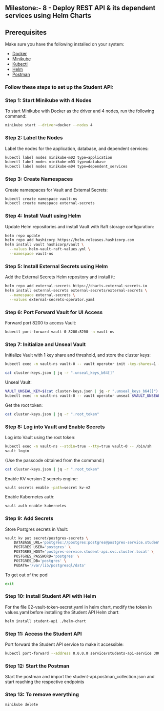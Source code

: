 ## Milestone:- 8 - Deploy REST API & its dependent services using Helm Charts
## Prerequisites


Make sure you have the following installed on your system:

- [Docker](https://www.docker.com/products/docker-desktop/)
- [Minikube](https://minikube.sigs.k8s.io/docs/start/?arch=%2Flinux%2Fx86-64%2Fstable%2Fdebian+package)
- [Kubectl](https://kubernetes.io/docs/tasks/tools/)
- [Helm](https://helm.sh/docs/intro/install/)
- [Postman](https://www.postman.com/downloads/)



### Follow these steps to set up the Student API:

### Step 1: Start Minikube with 4 Nodes
To start Minikube with Docker as the driver and 4 nodes, run the following command:

```bash
minikube start --driver=docker --nodes 4
```

### Step 2: Label the Nodes
Label the nodes for the application, database, and dependent services:
```bash
kubectl label nodes minikube-m02 type=application
kubectl label nodes minikube-m03 type=database
kubectl label nodes minikube-m04 type=dependent_services
```

### Step 3: Create Namespaces
Create namespaces for Vault and External Secrets:
```bash
kubectl create namespace vault-ns
kubectl create namespace external-secrets
```

### Step 4: Install Vault using Helm
Update Helm repositories and install Vault with Raft storage configuration:
```bash
helm repo update
helm repo add hashicorp https://helm.releases.hashicorp.com
helm install vault hashicorp/vault \
  --values helm-vault-raft-values.yml \
  --namespace vault-ns
```

### Step 5: Install External Secrets using Helm
Add the External Secrets Helm repository and install it:
```bash
helm repo add external-secrets https://charts.external-secrets.io
helm install external-secrets external-secrets/external-secrets \
  --namespace external-secrets \
  --values external-secrets-operator.yaml
```
### Step 6: Port Forward Vault for UI Access
Forward port 8200 to access Vault:
```bash
kubectl port-forward vault-0 8200:8200 -n vault-ns
```

### Step 7: Initialize and Unseal Vault
Initialize Vault with 1 key share and threshold, and store the cluster keys:
```bash
kubectl exec -n vault-ns vault-0 -- vault operator init -key-shares=1 -key-threshold=1 -format=json > cluster-keys.json

cat cluster-keys.json | jq -r ".unseal_keys_b64[]"
```
Unseal Vault:
```bash
VAULT_UNSEAL_KEY=$(cat cluster-keys.json | jq -r ".unseal_keys_b64[]")
kubectl exec -n vault-ns vault-0 -- vault operator unseal $VAULT_UNSEAL_KEY
```
Get the root token:
```bash
cat cluster-keys.json | jq -r ".root_token"
```

### Step 8: Log into Vault and Enable Secrets
Log into Vault using the root token:
```bash
kubectl exec -n vault-ns --stdin=true --tty=true vault-0 -- /bin/sh
vault login
```
(Use the passcode obtained from the command:)
```bash
cat cluster-keys.json | jq -r ".root_token"
```

Enable KV version 2 secrets engine:
```bash
vault secrets enable -path=secret kv-v2
```

Enable Kubernetes auth:
```bash
vault auth enable kubernetes
```

### Step 9: Add Secrets
Store Postgres secrets in Vault:
```bash
vault kv put secret/postgres-secrets \
    DATABASE_URL='postgres://postgres:postgres@postgres-service.student-api.svc.cluster.local:5432/postgres' \
    POSTGRES_USER='postgres' \
    POSTGRES_HOST='postgres-service.student-api.svc.cluster.local' \
    POSTGRES_PASSWORD='postgres' \
    POSTGRES_DB='postgres' \
    PGDATA='/var/lib/postgresql/data'
```

To get out of the pod
```bash
exit
```


### Step 10: Install Student API with Helm
For the file 02-vault-token-secret.yaml in helm chart, modify the token in values.yaml before installing the Student API Helm chart:
```bash
helm install student-api ./helm-chart
```

### Step 11: Access the Student API
Port forward the Student API service to make it accessible:
```bash
kubectl port-forward --address 0.0.0.0 service/students-api-service 3000:3000 -n student-api
```

### Step 12: Start the Postman
Start the postman and import the student-api.postman_collection.json and start reaching the respective endpoints

### Step 13: To remove everything 
```bash
minikube delete
```